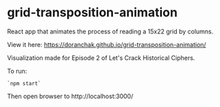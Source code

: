 # grid-transposition-animation
React app that animates the process of reading a 15x22 grid by columns.

View it here:  https://doranchak.github.io/grid-transposition-animation/

Visualization made for Episode 2 of Let's Crack Historical Ciphers.

To run:

    `npm start`

Then open browser to http://localhost:3000/
